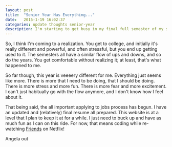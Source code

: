 ```yaml
---
layout: post
title:  "Senior Year Has Everything..."
date:   2015-1-19 16:02:37
categories: update thoughts senior-year
description: I'm starting to get busy in my final full semester of my senior year at UF, and it's more than I expected...
---
```

So, I think I'm coming to a realization. You get to college, and initially it's really different and powerful, and often stressful, but you end up getting used to it. The semesters all have a similar flow of ups and downs, and so do the years. You get comfortable without realizing it; at least, that's what happened to me.

So far though, this year is veeeery different for me. Everything just seems like more. There is more that I need to be doing, that I should be doing. There is more stress and more fun. There is more fear and more excitement. I can't just habitually go with the flow anymore, and I don't know how I feel about it.

That being said, the all important applying to jobs process has begun. I have an updated and (relatively) final resume all prepared. This website is at a level that I plan to keep it at for a while. I just need to buck up and have as much fun as I can on this ride. For now, that means coding while re-watching [Friends] on Netflix!

Angela out

[Friends]:		http://www.imdb.com/title/tt0108778/

